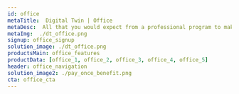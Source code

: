 ```yaml
---
id: office
metaTitle:  Digital Twin | Office
metaDesc:  All that you would expect from a professional program to make your life easier, plus the added security.
metaImg:  ./dt_office.png
signup: office_signup
solution_image: ./dt_office.png
productsMain: office_features
productData: [office_1, office_2, office_3, office_4, office_5]
header: office_navigation
solution_image2: ./pay_once_benefit.png
cta: office_cta
---
```

